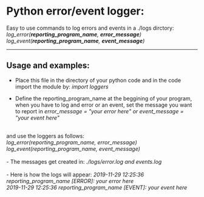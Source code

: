 # Python error/event logger:
Easy to use commands to log errors and events in a ./logs dirctory:<br>
<i>log_error(<b>reporting_program_name</b>, <b>error_message</b>)<br>
log_event(<b>reporting_program_name</b>, <b>event_message</b>)</i><br>

<hr>

## Usage and examples:
- Place this file in the directory of your python code and in the code import the module by:
  <i>import loggers</i><br>

- Define the reporting_program_name at the beggining of your program, when you have to log and error or an event, set the message you want to report in
  <i>error_message = "your error here" or event_message = "your event here"</i><br>
<br>
and use the loggers as follows:<br>
  <i>log_error(reporting_program_name, error_message)<br>
  log_event(reporting_program_name, event_message)</i><br>
<br>
- The messages get created in:
<i>./logs/error.log and events.log</i><br>
<br>
- Here is how the logs will appear:
<i>2019-11-29 12:25:36 reporting_program_name [ERROR]: your error here<br>
2019-11-29 12:25:36 reporting_program_name [EVENT]: your event here</i><br>

